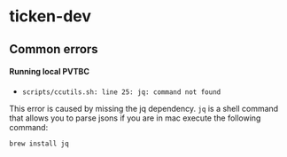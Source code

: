 # ticken-dev

## Common errors

#### Running local PVTBC
* `scripts/ccutils.sh: line 25: jq: command not found`

This error is caused by missing the jq dependency. `jq` is a shell 
command that allows you to parse jsons if you are in mac execute the following command:

    brew install jq

